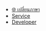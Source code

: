 * [🌐 เปลี่ยนภาษา](/)
* [Service](https://space.itforge.io)
* [Developer](https://docs.space.itforge.io)
